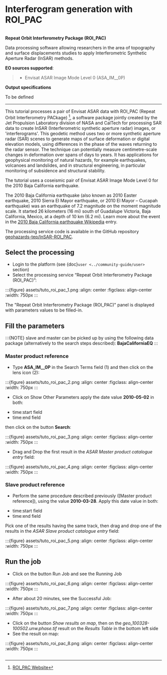 # Interferogram generation with ROI_PAC

```{image} assets/tuto_roi_pac_icon.png
```

**Repeat Orbit Interferometry Package (ROI_PAC)**

Data processing software allowing researchers in the area of topography and surface displacements studies to apply Interferometric Synthetic Aperture Radar (InSAR) methods.

**EO sources supported**:

> - Envisat ASAR Image Mode Level 0 (ASA_IM\_\_0P)

**Output specifications**

To be defined

______________________________________________________________________

This tutorial processes a pair of Envisat ASAR data with ROI_PAC (Repeat Orbit Interferometry PACkage) [^f1], a software package jointly created by the Jet Propulsion Laboratory division of NASA and CalTech for processing SAR data to create InSAR (Interferometric synthetic aperture radar) images, or 'interferograms'. This geodetic method uses two or more synthetic aperture radar (SAR) scenes to generate maps of surface deformation or digital elevation models, using differences in the phase of the waves returning to the radar sensor. The technique can potentially measure centimetre-scale changes in deformation over spans of days to years. It has applications for geophysical monitoring of natural hazards, for example earthquakes, volcanoes and landslides, and in structural engineering, in particular monitoring of subsidence and structural stability.

The tutorial uses a coseismic pair of Envisat ASAR Image Mode Level 0 for the 2010 Baja California earthquake.

The 2010 Baja California earthquake (also known as 2010 Easter earthquake, 2010 Sierra El Mayor earthquake, or 2010 El Mayor – Cucapah earthquake) was an earthquake of 7.2 magnitude on the moment magnitude scale. It started 26 kilometers (16 mi) south of Guadalupe Victoria, Baja California, Mexico, at a depth of 10 km (6.2 mi).
Learn more about the event in the [2010 Baja California earthquake Wikipedia](http://en.wikipedia.org/wiki/2010_Baja_California_earthquake) entry.

The processing service code is available in the GitHub repository [geohazards-tep/InSAR-ROI_PAC](https://github.com/geohazards-tep/InSAR-ROI_PAC).

## Select the processing

- Login to the platform (see {doc}`user <../community-guide/user>` section)
- Select the processing service “Repeat Orbit Interferometry Package (ROI_PAC)”:

:::{figure} assets/tuto_roi_pac_1.png
:align: center
:figclass: align-center
:width: 750px
:::

The "Repeat Orbit Interferometry Package (ROI_PAC)" panel is displayed with parameters values to be filled-in.

## Fill the parameters

:::{NOTE}
slave and master can be picked up by using the following data package (alternatively to the search steps described): **BajaCaliforniaEQ**
:::

### Master product reference

- Type **ASA_IM\_\_0P** in the Search Terms field (1) and then click on the lens icon (2):

:::{figure} assets/tuto_roi_pac_2.png
:align: center
:figclass: align-center
:width: 750px
:::

- Click on Show Other Parameters apply the date value **2010-05-02** in both:

* time:start field
* time:end field

then click on the button **Search**:

:::{figure} assets/tuto_roi_pac_3.png
:align: center
:figclass: align-center
:width: 750px
:::

- Drag and Drop the first result in the *ASAR Master product catalogue entry* field:

:::{figure} assets/tuto_roi_pac_4.png
:align: center
:figclass: align-center
:width: 750px
:::

### Slave product reference

- Perform the same procedure described previously ([Master product reference]), using the value **2010-03-28**. Apply this date value in both:

* time:start field
* time:end field

Pick one of the results having the same track, then drag and drop one of the results in the *ASAR Slave product catalogue entry* field:

:::{figure} assets/tuto_roi_pac_5.png
:align: center
:figclass: align-center
:width: 750px
:::

## Run the job

- Click on the button Run Job and see the Running Job

:::{figure} assets/tuto_roi_pac_6.png
:align: center
:figclass: align-center
:width: 750px
:::

- After about 20 minutes, see the Successful Job:

:::{figure} assets/tuto_roi_pac_7.png
:align: center
:figclass: align-center
:width: 750px
:::

- Click on the button *Show results on map*, then on the *geo_100328-100502.unw.phase.tif* result on the *Results Table* in the bottom left side
- See the result on map:

:::{figure} assets/tuto_roi_pac_8.png
:align: center
:figclass: align-center
:width: 750px
:::

```{rubric} References
```

[^f1]: [ROI_PAC Website](http://aws.roipac.org/cgi-bin/moin.cgi)

